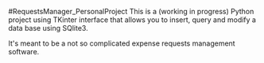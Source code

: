 #RequestsManager_PersonalProject
This is a (working in progress) Python project using TKinter interface that allows you
to insert, query and modify a data base using SQlite3.

It's meant to be a not so complicated expense requests management software.
